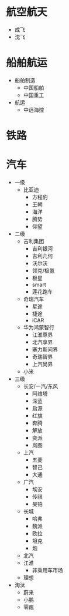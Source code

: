 # 航空航天
* 成飞
* 沈飞


# 船舶航运
* 船舶制造
  * 中国船舶
  * 中国重工
* 航运
  * 中远海控



# 铁路



# 汽车
* 一级
  * 比亚迪
    * 方程豹
    * 王朝
    * 海洋
    * 腾势
    * 仰望
* 二级
  * 吉利集团
    * 吉利银河
    * 吉利几何
    * 沃尔沃
    * 领克/极氪
    * 极星
    * smart
    * 莲花跑车
  * 奇瑞汽车
    * 星途
    * 捷途
    * iCAR
  * 华为鸿蒙智行
    * 江淮尊界
    * 北汽享界
    * 塞力斯问界
    * 奇瑞智界
    * 上汽尚界
  * 小米
* 三级
  * 长安/一汽/东风
    * 阿维塔
    * 深蓝
    * 启源
    * 红旗
    * 奔腾
    * 解放
    * 奕派
    * 岚图
  * 上汽
    * 五菱
    * 智己
    * 大通
  * 广汽
    * 埃安
    * 传祺
    * 昊铂
  * 长城
    * 哈弗
    * 魏派
    * 欧拉
    * 坦克
    * 炮
  * 北汽
  * 江淮
    * 非乘用车市场
  * 理想
* 淘汰
  * 蔚来
  * 小鹏
  * 零跑